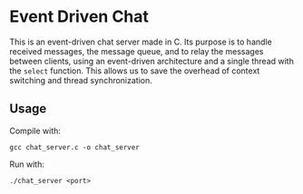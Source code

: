 # Event Driven Chat
This is an event-driven chat server made in C. Its purpose is to handle received messages, the message queue, and to relay the messages between clients, using an event-driven architecture and a single thread with the `select` function. This allows us to save the overhead of context switching and thread synchronization.

## Usage
Compile with:
```
gcc chat_server.c -o chat_server
```

Run with:
```
./chat_server <port>
```
